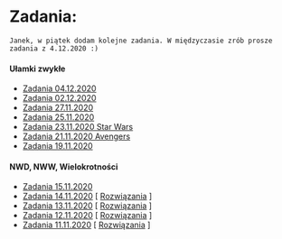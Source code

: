 # Zadania:

```
Janek, w piątek dodam kolejne zadania. W międzyczasie zrób prosze zadania z 4.12.2020 :)
```

#### Ułamki zwykłe
- [Zadania 04.12.2020](https://docs.google.com/forms/d/e/1FAIpQLSckcf6secL28Eb84QQsWIEAaRpoaWXKIBaLLZP6qvunhzgDkg/viewform?usp=sf_link)
- [Zadania 02.12.2020](https://docs.google.com/forms/d/e/1FAIpQLSeUSOIwWa_Wgc93pJUnZTSIO-2ejHrN3QZvGXl1J-IJuhP_lg/viewform?usp=sf_link)
- [Zadania 27.11.2020](https://docs.google.com/forms/d/e/1FAIpQLSdFCBThtlx2YiPDFW5rWInKMDYI9dLimC7IfZMnXDPUl0yK9Q/viewform?usp=sf_link)
- [Zadania 25.11.2020](https://docs.google.com/forms/d/e/1FAIpQLSdN1eEdS0qDtPpy_ghONx2xoz-VJZpU2mAUjKBb0ixI2YyGMQ/viewform?usp=sf_link)
- [Zadania 23.11.2020 Star Wars](https://docs.google.com/forms/d/e/1FAIpQLScX7nfFrweBtVqLDUVcjuOBrs14wdl51pUearcaXJXtdWybxw/viewform?usp=sf_link)
- [Zadania 21.11.2020 Avengers](https://docs.google.com/forms/d/e/1FAIpQLSetSjGH6ypDIRAIstl_hp5gr6Jf5h5mw76F981gY9IiBq6ipg/viewform?usp=sf_link)
- [Zadania 19.11.2020](https://docs.google.com/forms/d/e/1FAIpQLSfFZ_BdfpMscJeBHpR8lCwBNHpQTLkKYqxzrwmHx6Y8wIl0ow/viewform?usp=sf_link)

#### NWD, NWW, Wielokrotności
- [Zadania 15.11.2020](https://docs.google.com/forms/d/e/1FAIpQLSflpUZ0bAWjWSEOwHnBZEak23-1-r6qgCEA2NPfTR-Thn_0Aw/viewform?usp=sf_link)
- [Zadania 14.11.2020](https://docs.google.com/forms/d/e/1FAIpQLSc0KRe0zYiIMC_e3DFqI6PfRbJDwSU_syIjoJheAaHRpaghOA/viewform?usp=sf_link) [ [Rozwiązania](/solutions/14_11_2020.md) ]
- [Zadania 13.11.2020](https://docs.google.com/forms/d/e/1FAIpQLSf5WYedsMRB3dCGIWVDrsJ1cHdCOQOUuG1QnQs3bWHTq-fWHg/viewform?usp=sf_link) [ [Rozwiązania](/solutions/13_11_2020.md) ]
- [Zadania 12.11.2020](https://docs.google.com/forms/d/e/1FAIpQLSeFm27ydkezZmdyE632FIB86jZLLwqR5eae2rXhn20QTmZiaA/viewform?usp=sf_link) [ [Rozwiązania](/solutions/12_11_2020.md) ]
- [Zadania 11.11.2020](https://docs.google.com/forms/d/e/1FAIpQLSe1X1kwlJizzipKuMf0irb7wBskWqF1lF63Lmv_RePxKGqc4w/viewform?usp=sf_link) [ [Rozwiązania](/solutions/11_11_2020.md) ] 
